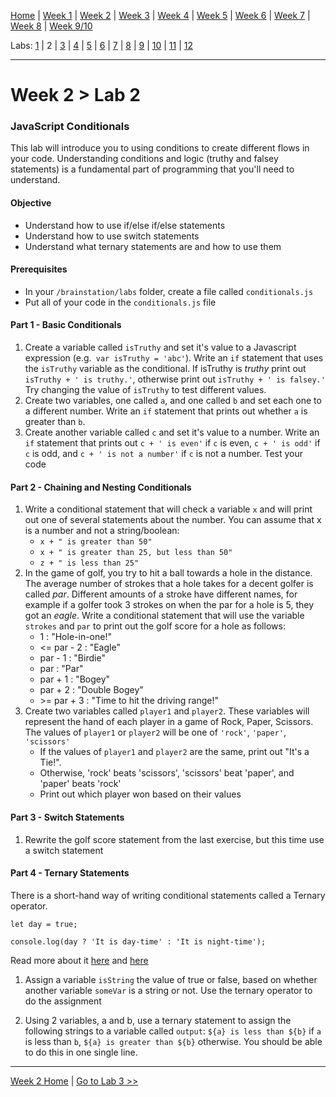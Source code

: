 [Home](/README.MD) | [Week 1](../../week-01/ReadMe.md) | [Week 2](../../week-02/ReadMe.md) | [Week 3](../../week-03/ReadMe.md) | [Week 4](../../week-04/ReadMe.md) | [Week 5](../../week-05/ReadMe.md) | [Week 6](../../week-06/ReadMe.md) | [Week 7](../../week-07/ReadMe.md) | [Week 8](../../week-08/ReadMe.md) | [Week 9/10](../../week-09_10/ReadMe.md)

Labs: [1](./lab-01.md) | 2 | [3](./lab-03.md) | [4](./lab-04.md) | [5](./lab-05.md) | [6](./lab-06.md) | [7](./lab-07.md) | [8](./lab-08.md) | [9](./lab-09.md) | [10](./lab-10.md) | [11](./lab-11.md) | [12](./lab-12.md)

---

# Week 2 > Lab 2

### JavaScript Conditionals
This lab will introduce you to using conditions to create different flows in your code. Understanding conditions and logic (truthy and falsey statements) is a fundamental part of programming that you'll need to understand.

#### Objective

- Understand how to use if/else if/else statements
- Understand how to use switch statements
- Understand what ternary statements are and how to use them

#### Prerequisites
- In your `/brainstation/labs` folder, create a file called `conditionals.js`
- Put all of your code in the `conditionals.js` file

#### Part 1 - Basic Conditionals

1. Create a variable called `isTruthy` and set it's value to a Javascript expression (e.g.` var isTruthy = 'abc'`). Write an `if` statement that uses the `isTruthy` variable as the conditional. If isTruthy is *truthy* print out `isTruthy + ' is truthy.'`, otherwise print out `isTruthy + ' is falsey.'` Try changing the value of `isTruthy` to test different values. 
2. Create two variables, one called `a`, and one called `b` and set each one to a different number. Write an `if` statement that prints out whether `a` is greater than `b`.
3. Create another variable called `c` and set it's value to a number. Write an `if` statement that prints out `c + ' is even'` if `c` is even, `c + ' is odd'` if `c` is odd, and `c + ' is not a number'` if `c` is not a number. Test your code

#### Part 2 - Chaining and Nesting Conditionals

1. Write a conditional statement that will check a variable `x` and will print out one of several statements about the number. You can assume that x is a number and not a string/boolean:
    - `x + " is greater than 50"`
    - `x + " is greater than 25, but less than 50"`
    - `z + " is less than 25"`
2. In the game of golf, you try to hit a ball towards a hole in the distance. The average number of strokes that a hole takes for a decent golfer is called *par*. Different amounts of a stroke have different names, for example if a golfer took 3 strokes on when the par for a hole is 5, they got an *eagle*. Write a conditional statement that will use the variable `strokes` and `par` to print out the golf score for a hole as follows:
    - 1	: "Hole-in-one!"
    - <= par - 2 : "Eagle"
    - par - 1 :	"Birdie"
    - par	: "Par"
    - par + 1	: "Bogey"
    - par + 2	: "Double Bogey"
    - \>= par + 3	: "Time to hit the driving range!"
3. Create two variables called `player1` and `player2`. These variables will represent the hand of each player in a game of Rock, Paper, Scissors. The values of `player1` or `player2` will be one of `'rock'`, `'paper'`, `'scissors'`
    - If the values of `player1` and `player2` are the same, print out "It's a Tie!".
    - Otherwise, 'rock' beats 'scissors', 'scissors' beat 'paper', and 'paper' beats 'rock'
    - Print out which player won based on their values

#### Part 3 - Switch Statements

1. Rewrite the golf score statement from the last exercise, but this time use a switch statement


#### Part 4 - Ternary Statements

There is a short-hand way of writing conditional statements called a Ternary operator.

```
let day = true;

console.log(day ? 'It is day-time' : 'It is night-time');
```

Read more about it [here](https://www.w3schools.com/js/js_comparisons.asp) and [here](https://developer.mozilla.org/en-US/docs/Web/JavaScript/Reference/Operators/Conditional_Operator)

1. Assign a variable `isString` the value of true or false, based on whether another variable `someVar` is a string or not. Use the ternary operator to do the assignment

2. Using 2 variables, a and b, use a ternary statement to assign the following strings to a variable called `output`: `${a} is less than ${b}` if `a` is less than `b`, `${a} is greater than ${b}` otherwise. You should be able to do this in one single line.

---
[Week 2 Home](../ReadMe.md) | [Go to Lab 3 >>](./lab-03.md)
